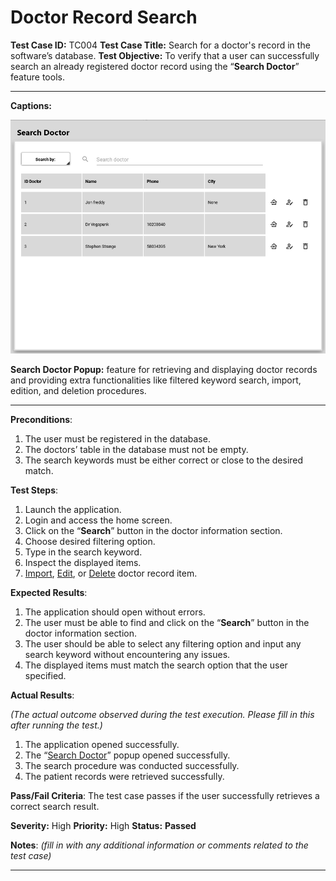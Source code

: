 # Doctor Record Search

**Test Case ID:** TC004
**Test Case Title:** Search for a doctor's record in the software’s database.
**Test Objective:** To verify that a user can successfully search an already registered doctor record using the “**Search Doctor**” feature tools.

---

**Captions:**

![**Search Doctor Popup:** feature for retrieving and displaying doctor records and providing extra functionalities like filtered keyword search, import, edition, and deletion procedures.](Doctor%20Record%20Search%20e586aa341d634aa5a219c56cb9c2d839/Untitled.png)

**Search Doctor Popup:** feature for retrieving and displaying doctor records and providing extra functionalities like filtered keyword search, import, edition, and deletion procedures.

---

**Preconditions**:

1. The user must be registered in the database.
2. The doctors’ table in the database must not be empty.
3. The search keywords must be either correct or close to the desired match.

**Test Steps**:

1. Launch the application.
2. Login and access the home screen.
3. Click on the “**Search**” button in the doctor information section.
4. Choose desired filtering option.
5. Type in the search keyword.
6. Inspect the displayed items.
7. [Import](../Home%20Screen%20Data%20Importing%20Tests%20723887868852425a9ec9269198ecdfd2/Doctor%20Record%20Importing%204d01dfa880b343c19ba5d9f58f6306c0.md), [Edit](../Home%20Screen%20Data%20Editing%20Tests%200a77a45c064b4c68aff35958df412ba7/Doctor%20Record%20Editing%20a33499a4d45b49f8a8b021671bc72062.md), or [Delete](../Home%20Screen%20Data%20Deletion%20Tests%20b8f06a0d7d754de49c2ee4d6a36a80e6/Doctor%20Record%20Deletion%20d532eeb7264d4bc79d97dbd2a05366aa.md) doctor record item.

**Expected Results**:

1. The application should open without errors.
2. The user must be able to find and click on the “**Search**” button in the doctor information section.
3. The user should be able to select any filtering option and input any search keyword without encountering any issues.
4. The displayed items must match the search option that the user specified.

**Actual Results**:

*(The actual outcome observed during the test execution. Please fill in this after running the test.)*

1. The application opened successfully.
2. The “[Search Doctor](Doctor%20Record%20Search%20e586aa341d634aa5a219c56cb9c2d839.md)” popup opened successfully.
3. The search procedure was conducted successfully.
4. The patient records were retrieved successfully.

**Pass/Fail Criteria**:
The test case passes if the user successfully retrieves a correct search result.

**Severity:** High 
**Priority:** High
**Status:** **Passed**

**Notes**: *(fill in with any additional information or comments related to the test case)*

---